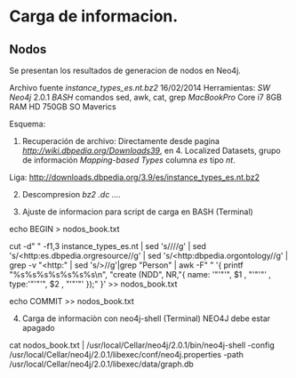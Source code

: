 Carga de informacion.
=======================

Nodos
--------------

Se presentan los resultados de generacion de nodos en Neo4j.

Archivo fuente *instance_types_es.nt.bz2*  16/02/2014
Herramientas:  *SW  Neo4j*  2.0.1 
               *BASH*  comandos sed, awk, cat, grep
               *MacBookPro* Core i7 8GB RAM HD 750GB SO Maverics


Esquema:

1) Recuperación de archivo: Directamente desde pagina *http://wiki.dbpedia.org/Downloads39*, en 4. Localized Datasets, grupo de información *Mapping-based Types*  columna *es*  tipo *nt*.  

Liga:  http://downloads.dbpedia.org/3.9/es/instance_types_es.nt.bz2 

2) Descompresion *bz2 .dc ....*

3) Ajuste de informacion para script de carga en BASH (Terminal)


echo BEGIN > nodos_book.txt

cut -d" " -f1,3 instance_types_es.nt | sed 's/\///g' | sed 's/<http:es.dbpedia.orgresource//g' | sed 's/<http:dbpedia.orgontology//g' | grep -v "<http:" | sed 's/>//g'|grep "Person" |  awk -F" " '{ printf "%s%s%s%s%s%s%s\n",  "create (NDD", NR,"{ name: '"'"'", $1 , "'"'"' , type:'"'"'", $2 , "'"'"' });" }' >> nodos_book.txt

echo COMMIT >> nodos_book.txt


4) Carga de informaciòn con neo4j-shell  (Terminal)   NEO4J debe estar apagado

cat   nodos_book.txt  | /usr/local/Cellar/neo4j/2.0.1/bin/neo4j-shell -config /usr/local/Cellar/neo4j/2.0.1/libexec/conf/neo4j.properties -path /usr/local/Cellar/neo4j/2.0.1/libexec/data/graph.db








